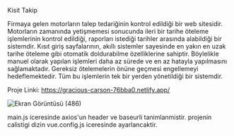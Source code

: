 Kisit Takip

Firmaya gelen motorların talep tedariğinin kontrol edildiği bir web sitesidir.
Motorların zamanında yetişmemesi sonucunda ileri bir tarihe öteleme işlemlerinin kontrol edildiği, raporları istediği tarihler arasında alabildiği bir sistemdir.
Kısıt giriş sayfalarının, akıllı sistemler sayesinde en yakın en uzak tarihe öteleme gibi otomatik doldurabilme özelliklerine sahiptir. Böylelikle manuel olarak yapılan işlemleri daha az sürede ve en az hatayla yapılmasını sağlamaktadır.
Gereksiz ötelemelerin önüne geçmesi engellemeyi hedeflemektedir. Tüm bu işlemlerin tek bir yerden yönetildiği bir sistemdir.

Proje Linki: https://gracious-carson-76bba0.netlify.app/

![Ekran Görüntüsü (486)](https://user-images.githubusercontent.com/55558174/141289986-ab38f95d-3fc8-4a33-95d4-0ea7790d5152.png)


main.js iceresinde axios'un header ve baseurli tanimlanmistir.
projenin calistigi dizin vue.config.js iceresinde ayarlancaktir.
